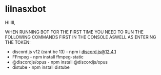 # lilnasxbot



HIIIII,

WHEN RUNNING BOT FOR THE FIRST TIME YOU NEED TO RUN THE FOLLOWING COMMANDS FIRST IN THE CONSOLE ASWELL AS ENTERING THE TOKEN:

* discord.js v12 (cant be 13) - npm i discord.js@12.4.1
* FFmpeg - npm install ffmpeg-static
* @discordjs/opus - npm install @discordjs/opus
* distube - npm install distube
